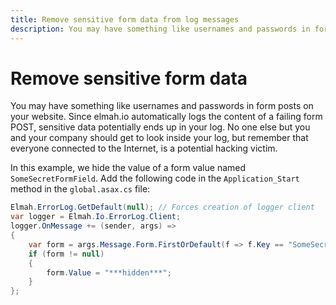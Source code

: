 ```yaml
---
title: Remove sensitive form data from log messages
description: You may have something like usernames and passwords in form posts on your website. Learn about how to exclude these when logging to elmah.io.
---
```


# Remove sensitive form data

You may have something like usernames and passwords in form posts on your website. Since elmah.io automatically logs the content of a failing form POST, sensitive data potentially ends up in your log. No one else but you and your company should get to look inside your log, but remember that everyone connected to the Internet, is a potential hacking victim.

In this example, we hide the value of a form value named `SomeSecretFormField`. Add the following code in the `Application_Start` method in the `global.asax.cs` file:

```csharp
Elmah.ErrorLog.GetDefault(null); // Forces creation of logger client
var logger = Elmah.Io.ErrorLog.Client;
logger.OnMessage += (sender, args) =>
{
    var form = args.Message.Form.FirstOrDefault(f => f.Key == "SomeSecretFormField");
    if (form != null)
    {
        form.Value = "***hidden***";
    }
};
```
